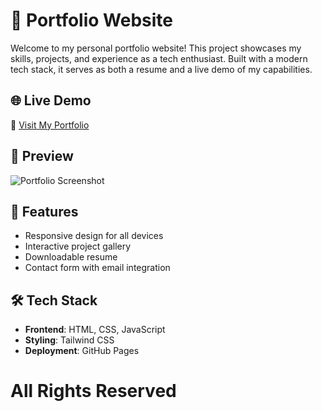 # 💼 Portfolio Website

Welcome to my personal portfolio website! This project showcases my skills, projects, and experience as a tech enthusiast. 
Built with a modern tech stack, it serves as both a resume and a live demo of my capabilities.

## 🌐 Live Demo

🔗 [Visit My Portfolio](https://t-amim24.github.io/)

## 📸 Preview

![Portfolio Screenshot](screenshot.png)

## 🚀 Features

- Responsive design for all devices
- Interactive project gallery
- Downloadable resume
- Contact form with email integration

## 🛠️ Tech Stack

- **Frontend**: HTML, CSS, JavaScript
- **Styling**: Tailwind CSS
- **Deployment**: GitHub Pages

# All Rights Reserved

